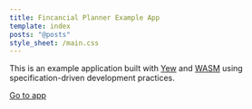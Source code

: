 ```yaml
---
title: Fincancial Planner Example App
template: index
posts: "@posts"
style_sheet: /main.css
---
```


This is an example application built with [Yew](https://yew.rs/) and [WASM](https://webassembly.org/) using specification-driven development practices.

[Go to app](./app)
